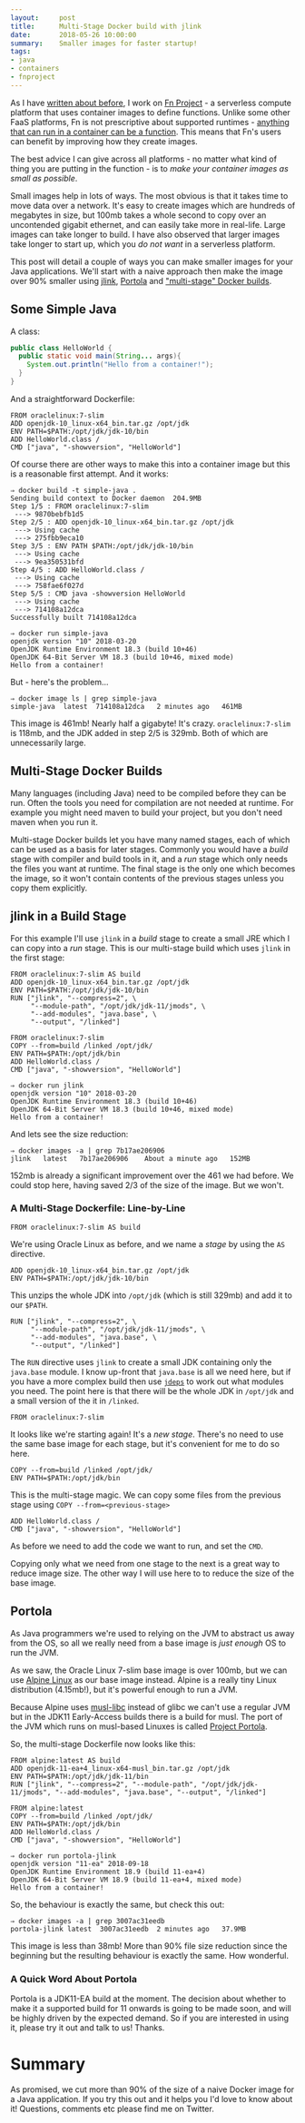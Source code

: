 ```yaml
---
layout:     post
title:      Multi-Stage Docker build with jlink
date:       2018-05-26 10:00:00
summary:    Smaller images for faster startup!
tags:
- java
- containers
- fnproject
---
```


As I have [written about before](https://mjg123.github.io/tags/#fnproject), I work on [Fn Project](https://fnproject.io) - a serverless compute platform that uses container images to define functions. Unlike some other FaaS platforms, Fn is not prescriptive about supported runtimes - [anything that can run in a container can be a function](https://medium.com/oracledevs/containers-vs-functions-51c879216b97). This means that Fn's users can benefit by improving how they create images.

The best advice I can give across all platforms - no matter what kind of thing you are putting in the function - is to _make your container images as small as possible_.

Small images help in lots of ways. The most obvious is that it takes time to move data over a network. It's easy to create images which are hundreds of megabytes in size, but 100mb takes a whole second to copy over an uncontended gigabit ethernet, and can easily take more in real-life. Large images can take longer to build. I have also observed that larger images take longer to start up, which you _do not want_ in a serverless platform.

This post will detail a couple of ways you can make smaller images for your Java applications. We'll start with a naive approach then make the image over 90% smaller using [jlink](https://docs.oracle.com/javase/9/tools/jlink.htm#JSWOR-GUID-CECAC52B-CFEE-46CB-8166-F17A8E9280E9), [Portola](https://wiki.openjdk.java.net/display/portola/Main) and ["multi-stage" Docker builds](https://docs.docker.com/develop/develop-images/multistage-build/).

## Some Simple Java 

A class:

```java
public class HelloWorld {
  public static void main(String... args){
    System.out.println("Hello from a container!");
  }
}
```

And a straightforward Dockerfile:

```
FROM oraclelinux:7-slim
ADD openjdk-10_linux-x64_bin.tar.gz /opt/jdk
ENV PATH=$PATH:/opt/jdk/jdk-10/bin
ADD HelloWorld.class /
CMD ["java", "-showversion", "HelloWorld"]
```

Of course there are other ways to make this into a container image but this is a reasonable first attempt. And it works:

```
⇒ docker build -t simple-java .
Sending build context to Docker daemon  204.9MB
Step 1/5 : FROM oraclelinux:7-slim
 ---> 9870bebfb1d5
Step 2/5 : ADD openjdk-10_linux-x64_bin.tar.gz /opt/jdk
 ---> Using cache
 ---> 275fbb9eca10
Step 3/5 : ENV PATH $PATH:/opt/jdk/jdk-10/bin
 ---> Using cache
 ---> 9ea350531bfd
Step 4/5 : ADD HelloWorld.class /
 ---> Using cache
 ---> 758fae6f027d
Step 5/5 : CMD java -showversion HelloWorld
 ---> Using cache
 ---> 714108a12dca
Successfully built 714108a12dca
```

```
⇒ docker run simple-java
openjdk version "10" 2018-03-20
OpenJDK Runtime Environment 18.3 (build 10+46)
OpenJDK 64-Bit Server VM 18.3 (build 10+46, mixed mode)
Hello from a container!
```

But - here's the problem...

```
⇒ docker image ls | grep simple-java
simple-java  latest  714108a12dca   2 minutes ago   461MB
```

This image is 461mb! Nearly half a gigabyte! It's crazy. `oraclelinux:7-slim` is 118mb, and the JDK added in step 2/5 is 329mb. Both of which are unnecessarily large.

## Multi-Stage Docker Builds

Many languages (including Java) need to be compiled before they can be run. Often the tools you need for compilation are not needed at runtime. For example you might need maven to build your project, but you don't need maven when you run it.

Multi-stage Docker builds let you have many named stages, each of which can be used as a basis for later stages. Commonly you would have a _build_ stage with compiler and build tools in it, and a _run_ stage which only needs the files you want at runtime. The final stage is the only one which becomes the image, so it won't contain contents of the previous stages unless you copy them explicitly.

## jlink in a Build Stage

For this example I'll use `jlink` in a _build_ stage to create a small JRE which I can copy into a _run_ stage. This is our multi-stage build which uses `jlink` in the first stage:

```
FROM oraclelinux:7-slim AS build
ADD openjdk-10_linux-x64_bin.tar.gz /opt/jdk
ENV PATH=$PATH:/opt/jdk/jdk-10/bin
RUN ["jlink", "--compress=2", \
     "--module-path", "/opt/jdk/jdk-11/jmods", \
     "--add-modules", "java.base", \
     "--output", "/linked"]

FROM oraclelinux:7-slim
COPY --from=build /linked /opt/jdk/
ENV PATH=$PATH:/opt/jdk/bin
ADD HelloWorld.class /
CMD ["java", "-showversion", "HelloWorld"]
```

```
⇒ docker run jlink
openjdk version "10" 2018-03-20
OpenJDK Runtime Environment 18.3 (build 10+46)
OpenJDK 64-Bit Server VM 18.3 (build 10+46, mixed mode)
Hello from a container!
```

And lets see the size reduction:

```
⇒ docker images -a | grep 7b17ae206906
jlink   latest   7b17ae206906    About a minute ago   152MB
```

152mb is already a significant improvement over the 461 we had before. We could stop here, having saved 2/3 of the size of the image. But we won't.

### A Multi-Stage Dockerfile: Line-by-Line

```
FROM oraclelinux:7-slim AS build
```

We're using Oracle Linux as before, and we name a _stage_ by using the `AS` directive.

```
ADD openjdk-10_linux-x64_bin.tar.gz /opt/jdk
ENV PATH=$PATH:/opt/jdk/jdk-10/bin
```

This unzips the whole JDK into `/opt/jdk` (which is still 329mb) and add it to our `$PATH`.

```
RUN ["jlink", "--compress=2", \
     "--module-path", "/opt/jdk/jdk-11/jmods", \
     "--add-modules", "java.base", \
     "--output", "/linked"]
```

The `RUN` directive uses `jlink` to create a small JDK containing only the `java.base` module. I know up-front that `java.base` is all we need here, but if you have a more complex build then use [`jdeps`](https://docs.oracle.com/javase/9/tools/jdeps.htm) to work out what modules you need. The point here is that there will be the whole JDK in `/opt/jdk` and a small version of the it in `/linked`.

```
FROM oraclelinux:7-slim
```

It looks like we're starting again! It's a _new stage_. There's no need to use the same base image for each stage, but it's convenient for me to do so here.

```
COPY --from=build /linked /opt/jdk/
ENV PATH=$PATH:/opt/jdk/bin
```

This is the multi-stage magic. We can copy some files from the previous stage using `COPY --from=<previous-stage>`

```
ADD HelloWorld.class /
CMD ["java", "-showversion", "HelloWorld"]
```

As before we need to add the code we want to run, and set the `CMD`.

Copying only what we need from one stage to the next is a great way to reduce image size. The other way I will use here to to reduce the size of the base image.

## Portola

As Java programmers we're used to relying on the JVM to abstract us away from the OS, so all we really need from a base image is *just enough* OS to run the JVM.

As we saw, the Oracle Linux 7-slim base image is over 100mb, but we can use [Alpine Linux](https://alpinelinux.org/) as our base image instead. Alpine is a really tiny Linux distribution (4.15mb!), but it's powerful enough to run a JVM.

Because Alpine uses [musl-libc](https://www.musl-libc.org/) instead of glibc we can't use a regular JVM but in the JDK11 Early-Access builds there is a build for musl. The port of the JVM which runs on musl-based Linuxes is called [Project Portola](http://openjdk.java.net/projects/portola/).

So, the multi-stage Dockerfile now looks like this:

```
FROM alpine:latest AS build
ADD openjdk-11-ea+4_linux-x64-musl_bin.tar.gz /opt/jdk
ENV PATH=$PATH:/opt/jdk/jdk-11/bin
RUN ["jlink", "--compress=2", "--module-path", "/opt/jdk/jdk-11/jmods", "--add-modules", "java.base", "--output", "/linked"]

FROM alpine:latest
COPY --from=build /linked /opt/jdk/
ENV PATH=$PATH:/opt/jdk/bin
ADD HelloWorld.class /
CMD ["java", "-showversion", "HelloWorld"]
```

```
⇒ docker run portola-jlink
openjdk version "11-ea" 2018-09-18
OpenJDK Runtime Environment 18.9 (build 11-ea+4)
OpenJDK 64-Bit Server VM 18.9 (build 11-ea+4, mixed mode)
Hello from a container!
```

So, the behaviour is exactly the same, but check this out:

```
⇒ docker images -a | grep 3007ac31eedb
portola-jlink latest  3007ac31eedb  2 minutes ago   37.9MB
```

This image is less than 38mb! More than 90% file size reduction since the beginning but the resulting behaviour is exactly the same. How wonderful.


### A Quick Word About Portola

Portola is a JDK11-EA build at the moment. The decision about whether to make it a supported build for 11 onwards is going to be made soon, and will be highly driven by the expected demand. So if you are interested in using it, please try it out and talk to us! Thanks.


# Summary

As promised, we cut more than 90% of the size of a naive Docker image for a Java application. If you try this out and it helps you I'd love to know about it! Questions, comments etc please find me on Twitter.
